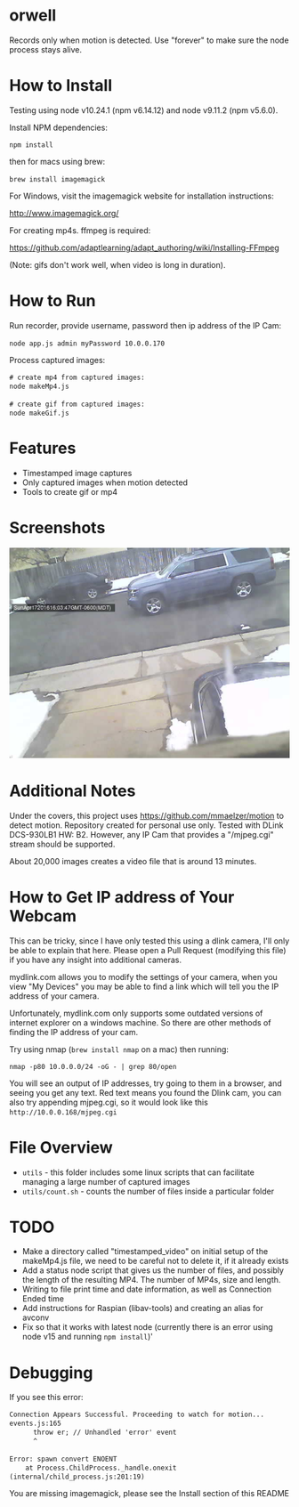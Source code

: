 # orwell

Records only when motion is detected. Use "forever" to make sure the node process stays alive.

# How to Install
Testing using node v10.24.1 (npm v6.14.12) and node v9.11.2 (npm v5.6.0).

Install NPM dependencies:

```
npm install
```

then for macs using brew:

`brew install imagemagick`

For Windows, visit the imagemagick website for installation instructions:

http://www.imagemagick.org/

For creating mp4s. ffmpeg is required:

https://github.com/adaptlearning/adapt_authoring/wiki/Installing-FFmpeg

(Note: gifs don't work well, when video is long in duration).

# How to Run

Run recorder, provide username, password then ip address of the IP Cam:

`node app.js admin myPassword 10.0.0.170`

Process captured images:
```
# create mp4 from captured images:
node makeMp4.js

# create gif from captured images:
node makeGif.js
```

# Features
- Timestamped image captures
- Only captured images when motion detected
- Tools to create gif or mp4

# Screenshots
![Alt text](/screenshots/1460930627074.jpg?raw=true "Screenshot 1")

# Additional Notes
Under the covers, this project uses https://github.com/mmaelzer/motion to detect motion. Repository created for personal use only. Tested with DLink DCS-930LB1 HW: B2. However, any IP Cam that provides a "/mjpeg.cgi" stream should be supported.

About 20,000 images creates a video file that is around 13 minutes.

# How to Get IP address of Your Webcam

This can be tricky, since I have only tested this using a dlink camera, I'll only be able to explain that here. Please open a Pull Request (modifying this file) if you have any insight into additional cameras.

mydlink.com allows you to modify the settings of your camera, when you view "My Devices" you may be able to find a link which will tell you the IP address of your camera.

Unfortunately, mydlink.com only supports some outdated versions of internet explorer on a windows machine. So there are other methods of finding the IP address of your cam.

Try using nmap (`brew install nmap` on a mac) then running:
```
nmap -p80 10.0.0.0/24 -oG - | grep 80/open
```
You will see an output of IP addresses, try going to them in a browser, and seeing you get any text. Red text means you found the Dlink cam, you can also try appending mjpeg.cgi, so it would look like this `http://10.0.0.168/mjpeg.cgi`

# File Overview
- `utils` - this folder includes some linux scripts that can facilitate managing a large number of captured images
- `utils/count.sh` - counts the number of files inside a particular folder

# TODO
- Make a directory called "timestamped_video" on initial setup of the makeMp4.js file, we need to be careful not to delete it, if it already exists
- Add a status node script that gives us the number of files, and possibly the length of the resulting MP4. The number of MP4s, size and length.
- Writing to file print time and date information, as well as Connection Ended time
- Add instructions for Raspian (libav-tools) and creating an alias for avconv
- Fix so that it works with latest node (currently there is an error using node v15 and running `npm install`)'

# Debugging
If you see this error:
```
Connection Appears Successful. Proceeding to watch for motion...
events.js:165
      throw er; // Unhandled 'error' event
      ^

Error: spawn convert ENOENT
    at Process.ChildProcess._handle.onexit (internal/child_process.js:201:19)
```
You are missing imagemagick, please see the Install section of this README
